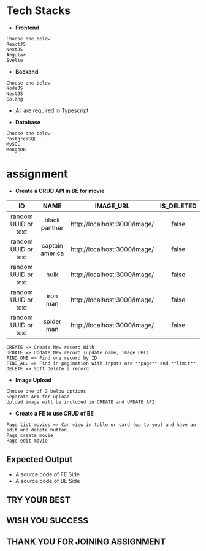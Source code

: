 # Tech Stacks
- **Frontend**
```
Choose one below
ReactJS
NextJS
Angular
Svelte
```
- **Backend**
```
Choose one below
NodeJS
NestJS
Golang
```
* All are required in Typescript
- **Database**
```
Choose one below
PostgresSQL
MySQL
MongoDB
```

# assignment
- **Create a CRUD API in BE for movie**

ID | NAME | IMAGE_URL | IS_DELETED |
:---: | :---: | :---: | :---: |
|random UUID or text | black panther | http://localhost:3000/image/<image> | false
|random UUID or text | captain america | http://localhost:3000/image/<image> | false
|random UUID or text | hulk | http://localhost:3000/image/<image> | false
|random UUID or text | iron man | http://localhost:3000/image/<image> | false
|random UUID or text | spider man | http://localhost:3000/image/<image> | false

```
CREATE => Create New record With
UPDATE => Update New record (update name, image URL)
FIND_ONE => Find one record by ID
FIND_ALL => Find in pagination with inputs are **page** and **limit**
DELETE => Soft Delete a record
```
- **Image Upload**
```
Choose one of 2 below options
Separate API for upload
Upload image will be included in CREATE and UPDATE API
```
- **Create a FE to use CRUD of BE**
```
Page list movies => Can view in table or card (up to you) and have an edit and delete button
Page create movie
Page edit movie
```

## Expected Output
- A source code of FE Side
- A source code of BE Side

## TRY YOUR BEST
## WISH YOU SUCCESS
## THANK YOU FOR JOINING ASSIGNMENT